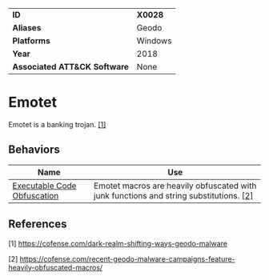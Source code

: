 |||
|---------|------------------------|
|**ID**|**X0028**|
|**Aliases**|Geodo|
|**Platforms**|Windows|
|**Year**| 2018 |
|**Associated ATT&CK Software**|None|

Emotet
=====
Emotet is a banking trojan. [[1]](#1)

Behaviors
---------
|Name|Use|
|---------------------|-------------------------------------------------------|
|[Executable Code Obfuscation](https://github.com/MBCProject/mbc-markdown/blob/master/anti-static-analysis/exe-code-obfuscate.md) | Emotet macros are heavily obfuscated with junk functions and string substitutions. [[2]](#2)|

References
----------
<a name="1">[1]</a> https://cofense.com/dark-realm-shifting-ways-geodo-malware

<a name="2">[2]</a> https://cofense.com/recent-geodo-malware-campaigns-feature-heavily-obfuscated-macros/